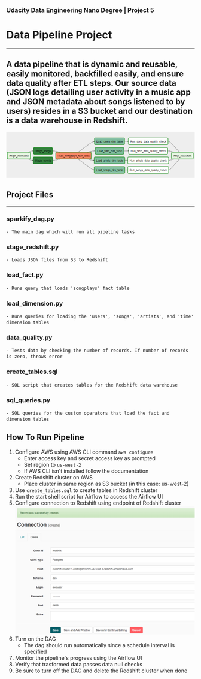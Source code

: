 ### __Udacity Data Engineering Nano Degree | Project 5__

# Data Pipeline Project
---
A data pipeline that is dynamic and reusable, easily monitored, backfilled easily, and ensure data quality after ETL steps. Our source data (JSON logs detailing user activity in a music app and JSON metadata about songs listened to by users) resides in a S3 bucket and our destination is a data warehouse in Redshift.
---
![Airflow Data Pipeline](airflow_data_pipeline.png)

## Project Files
---
### sparkify_dag.py
	- The main dag which will run all pipeline tasks
### stage_redshift.py
	- Loads JSON files from S3 to Redshift
### load_fact.py
	- Runs query that loads 'songplays' fact table
### load_dimension.py
	- Runs queries for loading the 'users', 'songs', 'artists', and 'time' dimension tables
### data_quality.py
	- Tests data by checking the number of records. If number of records is zero, throws error
### create_tables.sql
	- SQL script that creates tables for the Redshift data warehouse
### sql_queries.py 
	- SQL queries for the custom operators that load the fact and dimension tables
 
## How To Run Pipeline
1. Configure AWS using AWS CLI command ```aws configure```
	- Enter access key and secret access key as prompted
    - Set region to ```us-west-2```
    - If AWS CLI isn't installed follow the documentation
2. Create Redshift cluster on AWS
	- Place cluster in same region as S3 bucket (in this case: us-west-2)
3. Use ```create_tables.sql``` to create tables in Redshift cluster
4. Run the start shell script for Airflow to access the Airflow UI 
5. Configure connection to Redshift using endpoint of Redshift cluster
![Airflow Redshift Configuration](connection-redshift.png)
6. Turn on the DAG
	- The dag should run automatically since a schedule interval is specified
7. Monitor the pipeline's progress using the Airflow UI
8. Verify that trasformed data passes data null checks
8. Be sure to turn off the DAG and delete the Redshift cluster when done
